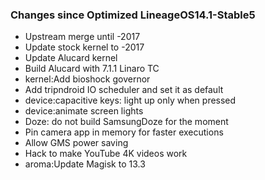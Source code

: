 ### Changes since Optimized LineageOS14.1-Stable5

* Upstream merge until -2017
* Update stock kernel to -2017
* Update Alucard kernel
* Build Alucard with 7.1.1 Linaro TC
* kernel:Add bioshock governor
* Add tripndroid IO scheduler and set it as default
* device:capacitive keys: light up only when pressed
* device:animate screen lights
* Doze: do not build SamsungDoze for the moment
* Pin camera app in memory for faster executions
* Allow GMS power saving
* Hack to make YouTube 4K videos work
* aroma:Update Magisk to 13.3

